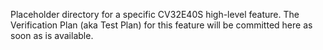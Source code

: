 Placeholder directory for a specific CV32E40S high-level feature.
The Verification Plan (aka Test Plan) for this feature will be committed here as soon as is available.
